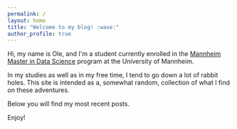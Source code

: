 ```yaml
---
permalink: /
layout: home
title: "Welcome to my blog! :wave:"
author_profile: true
---
```


Hi, my name is Ole, and I'm a student currently enrolled in the [Mannheim Master in Data Science](https://www.uni-mannheim.de/en/academics/programs/mannheim-master-in-data-science/) program at the University of Mannheim.

In my studies as well as in my free time, I tend to go down a lot of rabbit holes. This site is intended as a, somewhat random, collection of what I find on these adventures.

Below you will find my most recent posts. 

Enjoy!
